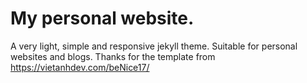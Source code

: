 # My personal website.
A very light, simple and responsive jekyll theme. Suitable for personal websites and blogs.
Thanks for the template from https://vietanhdev.com/beNice17/





